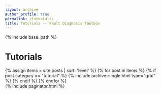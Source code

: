 ```yaml
---
layout: archive
author_profile: true
permalink: /tutorials/
title: Tutorials -- Fault Diagnosis Toolbox
---
```

{% include base_path %}

# Tutorials
<!-- <h3 class="archive__subtitle">Available tutorial topics test</h3> destroys grid view-->
<div>
{% assign items = site.posts | sort: 'level' %}
{% for post in items %}
{% if post.category == "tutorial" %}
  {% include archive-single.html type="grid" %}      
{% endif %}
{% endfor %}
</div>
{% include paginator.html %}
